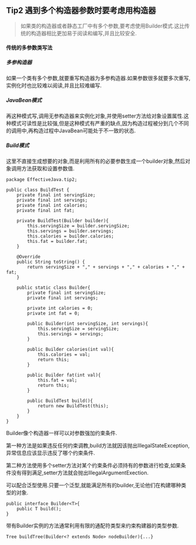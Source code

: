 ## Tip2 遇到多个构造器参数时要考虑用构造器
> 如果类的构造器或者静态工厂中有多个参数,要考虑使用Builder模式.这比传统的构造器相比更加易于阅读和编写,并且比较安全.

#### 传统的多参数类写法
##### 多参构造器
如果一个类有多个参数,就要重写构造器为多参构造器.如果参数很多就要多次重写,实例化时也比较难以阅读,并且比较难编写.

##### JavaBean模式
再这种模式写,调用无参构造器来实例化对象,并使用setter方法给对象设置属性.这种模式可读性是比较强,但是这种模式有严重的缺点,因为构造过程被分到几个不同的调用中,再构造过程中JavaBean可能处于不一致的状态.

##### Build模式
这里不直接生成想要的对象,而是利用所有的必要参数生成一个builder对象,然后对象调用方法获取和设置参数值.

	package EffectiveJava.tip2;

    public class BuildTest {
        private final int servingSize;
        private final int servings;
        private final int calories;
        private final int fat;

        private BuildTest(Builder builder){
            this.servingSize = builder.servingSize;
            this.servings = builder.servings;
            this.calories = builder.calories;
            this.fat = builder.fat;
        }

        @Override
        public String toString() {
            return servingSize + "," + servings + "," + calories + "," + fat;
        }

        public static class Builder{
            private final int servingSize;
            private final int servings;

            private int calories = 0;
            private int fat = 0;

            public Builder(int servingSize, int servings){
                this.servingSize = servingSize;
                this.servings = servings;
            }

            public Builder calories(int val){
                this.calories = val;
                return this;
            }

            public Builder fat(int val){
                this.fat = val;
                return this;
            }

            public BuildTest build(){
                return new BuildTest(this);
            }
        }
    }
    
Builder像个构造器一样可以对参数强加约束条件.

第一种方法是如果违反任何约束调教,build方法就因该抛出IllegalStateException,异常信息应该显示违反了哪个约束条件.

第二种方法使用多个setter方法对某个约束条件必须持有的参数进行检查,如果条件没有得到满足,setter方法就会抛出IllegalArgumentExection.

可以配合泛型使用.只要一个泛型,就能满足所有的builder,无论他们在构建哪种类型的对象.
	
    public interface Builder<T>{
    	public T build();
    }
    
带有Builder实例的方法通常利用有限的通配符类型来约束构建器的类型参数.

	Tree buildTree(Builder<? extends Node> nodeBuilder){...}
    
    